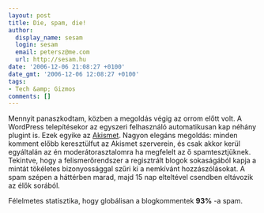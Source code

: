 ```yaml
---
layout: post
title: Die, spam, die!
author:
  display_name: sesam
  login: sesam
  email: petersz@me.com
  url: http://sesam.hu
date: '2006-12-06 21:08:27 +0100'
date_gmt: '2006-12-06 12:08:27 +0100'
tags:
- Tech &amp; Gizmos
comments: []
---
```


Mennyit panaszkodtam, közben a megoldás végig az orrom előtt volt. A WordPress telepítésekor az egyszeri felhasználó automatikusan kap néhány plugint is. Ezek egyike az [Akismet](http://akismet.com). Nagyon elegáns megoldás: minden komment előbb keresztülfut az Akismet szerverein, és csak akkor kerül egyáltalán az én moderátorasztalomra ha megfelelt az ő spamtesztjüknek. Tekintve, hogy a felismerőrendszer a regisztrált blogok sokaságából kapja a mintát tökéletes bizonyossággal szűri ki a nemkívánt hozzászólásokat. A spam szépen a háttérben marad, majd 15 nap elteltével csendben eltávozik az élők sorából.

Félelmetes statisztika, hogy globálisan a blogkommentek **93%** -a spam.
